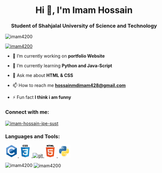 <h1 align="center">Hi 👋, I'm Imam Hossain</h1>
<h3 align="center">Student of Shahjalal University of Science and Technology</h3>

<p align="left"> <img src="https://komarev.com/ghpvc/?username=imam4200&label=Profile%20views&color=0e75b6&style=flat" alt="imam4200" /> </p>

<p align="left"> <a href="https://github.com/ryo-ma/github-profile-trophy"><img src="https://github-profile-trophy.vercel.app/?username=imam4200" alt="imam4200" /></a> </p>

- 🔭 I’m currently working on **portfolio Website**

- 🌱 I’m currently learning **Python and Java-Script**

- 💬 Ask me about **HTML & CSS**

- 📫 How to reach me **hossainmdimam428@gmail.com**

- ⚡ Fun fact **I think i am funny**

<h3 align="left">Connect with me:</h3>
<p align="left">
<a href="https://linkedin.com/in/imam-hossain-ipe-sust" target="blank"><img align="center" src="https://raw.githubusercontent.com/rahuldkjain/github-profile-readme-generator/master/src/images/icons/Social/linked-in-alt.svg" alt="imam-hossain-ipe-sust" height="30" width="40" /></a>
</p>

<h3 align="left">Languages and Tools:</h3>
<p align="left"> <a href="https://www.cprogramming.com/" target="_blank" rel="noreferrer"> <img src="https://raw.githubusercontent.com/devicons/devicon/master/icons/c/c-original.svg" alt="c" width="40" height="40"/> </a> <a href="https://www.w3schools.com/css/" target="_blank" rel="noreferrer"> <img src="https://raw.githubusercontent.com/devicons/devicon/master/icons/css3/css3-original-wordmark.svg" alt="css3" width="40" height="40"/> </a> <a href="https://git-scm.com/" target="_blank" rel="noreferrer"> <img src="https://www.vectorlogo.zone/logos/git-scm/git-scm-icon.svg" alt="git" width="40" height="40"/> </a> <a href="https://www.w3.org/html/" target="_blank" rel="noreferrer"> <img src="https://raw.githubusercontent.com/devicons/devicon/master/icons/html5/html5-original-wordmark.svg" alt="html5" width="40" height="40"/> </a> <a href="https://www.python.org" target="_blank" rel="noreferrer"> <img src="https://raw.githubusercontent.com/devicons/devicon/master/icons/python/python-original.svg" alt="python" width="40" height="40"/> </a> </p>

<p><img align="left" src="https://github-readme-stats.vercel.app/api/top-langs?username=imam4200&show_icons=true&locale=en&layout=compact" alt="imam4200" /></p>

<p>&nbsp;<img align="center" src="https://github-readme-stats.vercel.app/api?username=imam4200&show_icons=true&locale=en" alt="imam4200" /></p>
